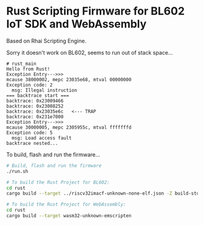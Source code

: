 # Rust Scripting Firmware for BL602 IoT SDK and WebAssembly

Based on Rhai Scripting Engine.

Sorry it doesn't work on BL602, seems to run out of stack space...

```text
# rust_main
Hello from Rust!
Exception Entry--->>>
mcause 38000002, mepc 23035e68, mtval 00000000
Exception code: 2
  msg: Illegal instruction
=== backtrace start ===
backtrace: 0x23009466
backtrace: 0x23008252
backtrace: 0x23035e6c   <--- TRAP
backtrace: 0x231e7000
Exception Entry--->>>
mcause 30000005, mepc 2305955c, mtval fffffffd
Exception code: 5
  msg: Load access fault
backtrace nested...
```

To build, flash and run the firmware...

```bash
# Build, flash and run the firmware
./run.sh

# To build the Rust Project for BL602:
cd rust
cargo build --target ../riscv32imacf-unknown-none-elf.json -Z build-std=core,alloc

# To build the Rust Project for WebAssembly:
cd rust
cargo build --target wasm32-unknown-emscripten
```
